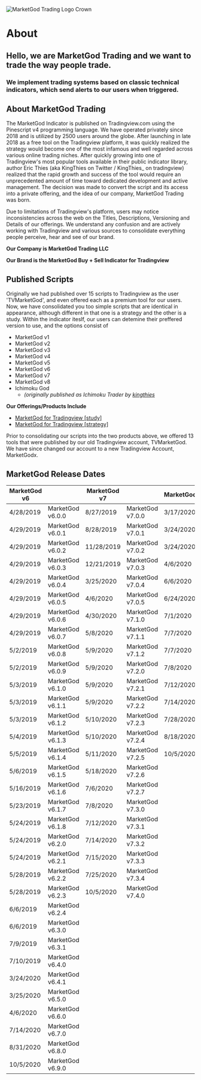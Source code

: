 ![MarketGod Trading Logo Crown](https://raw.githubusercontent.com/kngthies/MarketGod-Documentation/main/Project-Docs/docs/img/MarketGod%20Modern%20Logo%20180x180.png)


# About

## Hello, we are MarketGod Trading and we want to trade the way people trade. 

### We implement trading systems based on classic technical indicators, which send alerts to our users when triggered.

## About MarketGod Trading

The MarketGod Indicator is published on Tradingview.com using the Pinescript v4 programming language. We have operated privately since 2018 and is utilized by 2500 users around the globe. After launching in late 2018 as a free tool on the Tradingview platform, it was quickly realized the strategy would become one of the most infamous and well regarded across various online trading niches. 
After quickly growing into one of Tradingview's most popular tools available in their public indicator library, author Eric Thies (aka KingThies on Twitter / KingThies_ on tradingview) realized that the rapid growth and success of the tool would require an unprecedented amount of time toward dedicated development and active management. The decision was made to convert the script and its access into a private offering, and the idea of our company, MarketGod Trading was born. 

Due to limitations of Tradingview's platform, users may notice inconsistencies across the web on the Titles, Descriptions, Versioning and Details of our offerings. We understand any confusion and are actively working with Tradingview and various sources to consolidate everything people perceive, hear and see of our brand.

**Our Company is MarketGod Trading LLC**

**Our Brand is the MarketGod Buy +  Sell Indicator for Tradingview**   


## Published Scripts 

Originally we had published over 15 scripts to Tradingview as the user 'TVMarketGod',  and even offered each as a premium tool for our users. Now, we have consolidated you too simple scripts that are identical  in appearance, although different in that one is a strategy and the other is a study.  Within the indicator iteslf, our users can detemine their preffered version to use,  and the options consist of 
-  MarketGod v1
-  MarketGod v2 
-  MarketGod v3 
-  MarketGod v4 
-  MarketGod v5 
-  MarketGod v6 
-  MarketGod v7 
-  MarketGod v8 
-  Ichimoku God 
   -  *(originally published as Ichimoku Trader by [kingthies](https://twitter.com/kingthies)*

**Our Offerings/Products Include**  

-  [MarketGod for Tradingview [study]](http://marketgodx.com/study)
-   [MarketGod for Tradingview [strategy]](http://marketgodx.com/strategy)

Prior to consolidating our scripts into the two products above, we offered 13 tools that were published by our old Tradingview account, TVMarketGod. We have since changed our account to a new Tradingview Account, MarketGodx.

## MarketGod Release Dates

| MarketGod v6 	|  	| MarketGod v7 	|  	| MarketGodx 	|  	|
|-	|-	|-	|-	|-	|-	|
| 4/28/2019 	| MarketGod v6.0.0 	| 8/27/2019 	| MarketGod v7.0.0 	| 3/17/2020 	| MarketGodx v1.0 	|
| 4/29/2019 	| MarketGod v6.0.1 	| 8/28/2019 	| MarketGod v7.0.1 	| 3/24/2020 	| MarketGodx v1.1 	|
| 4/29/2019 	| MarketGod v6.0.2 	| 11/28/2019 	| MarketGod v7.0.2 	| 3/24/2020 	| MarketGodx v1.2 	|
| 4/29/2019 	| MarketGod v6.0.3 	| 12/21/2019 	| MarketGod v7.0.3 	| 4/6/2020 	| MarketGodx v1.3 	|
| 4/29/2019 	| MarketGod v6.0.4 	| 3/25/2020 	| MarketGod v7.0.4 	| 6/6/2020 	| MarketGodx v1..4 	|
| 4/29/2019 	| MarketGod v6.0.5 	| 4/6/2020 	| MarketGod v7.0.5 	| 6/24/2020 	| MarketGodx² .0.0 	|
| 4/29/2019 	| MarketGod v6.0.6 	| 4/30/2020 	| MarketGod v7.1.0 	| 7/1/2020 	| MarketGodx² .0.1 	|
| 4/29/2019 	| MarketGod v6.0.7 	| 5/8/2020 	| MarketGod v7.1.1 	| 7/7/2020 	| MarketGodx² .0.2 	|
| 5/2/2019 	| MarketGod v6.0.8 	| 5/9/2020 	| MarketGod v7.1.2 	| 7/7/2020 	| MarketGodx² .0.3 	|
| 5/2/2019 	| MarketGod v6.0.9 	| 5/9/2020 	| MarketGod v7.2.0 	| 7/8/2020 	| MarketGodx² .0.4 	|
| 5/3/2019 	| MarketGod v6.1.0 	| 5/9/2020 	| MarketGod v7.2.1 	| 7/12/2020 	| MarketGodx² .0.5 	|
| 5/3/2019 	| MarketGod v6.1.1 	| 5/9/2020 	| MarketGod v7.2.2 	| 7/14/2020 	| MarketGodx² .0.6 	|
| 5/3/2019 	| MarketGod v6.1.2 	| 5/10/2020 	| MarketGod v7.2.3 	| 7/28/2020 	| MarketGodx² .0.7 	|
| 5/4/2019 	| MarketGod v6.1.3 	| 5/10/2020 	| MarketGod v7.2.4 	| 8/18/2020 	| MarketGodx² .0.8 	|
| 5/5/2019 	| MarketGod v6.1.4 	| 5/11/2020 	| MarketGod v7.2.5 	| 10/5/2020 	| MarketGodx² .0.9 	|
| 5/6/2019 	| MarketGod v6.1.5 	| 5/18/2020 	| MarketGod v7.2.6 	|  	|  	|
| 5/16/2019 	| MarketGod v6.1.6 	| 7/6/2020 	| MarketGod v7.2.7 	|  	|  	|
| 5/23/2019 	| MarketGod v6.1.7 	| 7/8/2020 	| MarketGod v7.3.0 	|  	|  	|
| 5/24/2019 	| MarketGod v6.1.8 	| 7/12/2020 	| MarketGod v7.3.1 	|  	|  	|
| 5/24/2019 	| MarketGod v6.2.0 	| 7/14/2020 	| MarketGod v7.3.2 	|  	|  	|
| 5/24/2019 	| MarketGod v6.2.1 	| 7/15/2020 	| MarketGod v7.3.3 	|  	|  	|
| 5/28/2019 	| MarketGod v6.2.2 	| 7/25/2020 	| MarketGod v7.3.4 	|  	|  	|
| 5/28/2019 	| MarketGod v6.2.3 	| 10/5/2020 	| MarketGod v7.4.0 	|  	|  	|
| 6/6/2019 	| MarketGod v6.2.4 	|  	|  	|  	|  	|
| 6/6/2019 	| MarketGod v6.3.0 	|  	|  	|  	|  	|
| 7/9/2019 	| MarketGod v6.3.1 	|  	|  	|  	|  	|
| 7/10/2019 	| MarketGod v6.4.0 	|  	|  	|  	|  	|
| 3/24/2020 	| MarketGod v6.4.1 	|  	|  	|  	|  	|
| 3/25/2020 	| MarketGod v6.5.0 	|  	|  	|  	|  	|
| 4/6/2020 	| MarketGod v6.6.0 	|  	|  	|  	|  	|
| 7/14/2020 	| MarketGod v6.7.0 	|  	|  	|  	|  	|
| 8/31/2020 	| MarketGod v6.8.0 	|  	|  	|  	|  	|
| 10/5/2020 	| MarketGod v6.9.0 	|  	|  	|  	|  	|